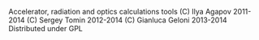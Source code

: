 Accelerator, radiation and optics calculations tools
(C) Ilya Agapov 2011-2014
(C) Sergey Tomin 2012-2014
(C) Gianluca Geloni 2013-2014
Distributed under GPL


